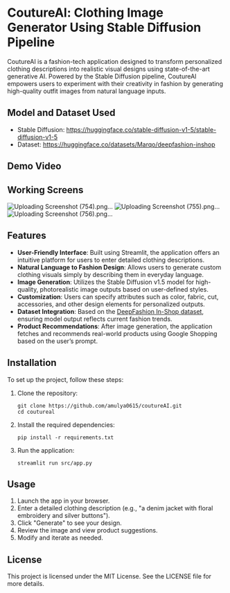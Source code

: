 # CoutureAl: Clothing Image Generator Using Stable Diffusion Pipeline

CoutureAI is a fashion-tech application designed to transform personalized clothing descriptions into realistic visual designs using state-of-the-art generative AI. Powered by the Stable Diffusion pipeline, CoutureAI empowers users to experiment with their creativity in fashion by generating high-quality outfit images from natural language inputs.

## Model and Dataset Used
- Stable Diffusion: https://huggingface.co/stable-diffusion-v1-5/stable-diffusion-v1-5
- Dataset: https://huggingface.co/datasets/Marqo/deepfashion-inshop

## Demo Video

## Working Screens

![Uploading Screenshot (754).png…]()
![Uploading Screenshot (755).png…]()
![Uploading Screenshot (756).png…]()






## Features

- **User-Friendly Interface**: Built using Streamlit, the application offers an intuitive platform for users to enter detailed clothing descriptions.
- **Natural Language to Fashion Design**: Allows users to generate custom clothing visuals simply by describing them in everyday language.
- **Image Generation**: Utilizes the Stable Diffusion v1.5 model for high-quality, photorealistic image outputs based on user-defined styles.
- **Customization**: Users can specify attributes such as color, fabric, cut, accessories, and other design elements for personalized outputs.
- **Dataset Integration**: Based on the [DeepFashion In-Shop dataset](https://huggingface.co/datasets/Marqo/deepfashion-inshop), ensuring model output reflects current fashion trends.
- **Product Recommendations**: After image generation, the application fetches and recommends real-world products using Google Shopping based on the user’s prompt. 

## Installation

To set up the project, follow these steps:

1. Clone the repository:
   ```
   git clone https://github.com/amulya0615/coutureAI.git
   cd coutureal
   ```

2. Install the required dependencies:
   ```
   pip install -r requirements.txt
   ```

3. Run the application:
   ```
   streamlit run src/app.py
   ```

## Usage

1. Launch the app in your browser.
2. Enter a detailed clothing description (e.g., "a denim jacket with floral embroidery and silver buttons").
3. Click "Generate" to see your design.
4. Review the image and view product suggestions.
5. Modify and iterate as needed.

## License

This project is licensed under the MIT License. See the LICENSE file for more details.
